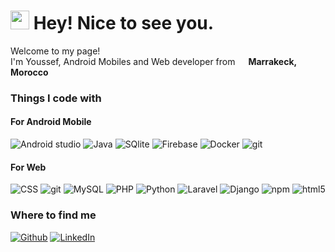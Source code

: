 <h1><img src="https://emojis.slackmojis.com/emojis/images/1531849430/4246/blob-sunglasses.gif?1531849430" width="30"/> Hey! Nice to see you.</h1>


<p>Welcome to my page! </br> I'm Youssef, Android Mobiles and Web developer from <img src="https://cdn-icons-png.flaticon.com/512/197/197551.png" width="13"/> <b>Marrakeck, Morocco</b>
<h3>Things I code with</h3>
<h4>For Android Mobile</h4>
<p>
  <img alt="Android studio" src="https://img.shields.io/badge/-Android-43853d?style=flat-square&logo=android&logoColor=white" />
  <img alt="Java" src="https://img.shields.io/badge/-JAVA-430098?style=flat-square&logo=java&logoColor=white">
  <img alt="SQlite" src="https://img.shields.io/badge/-Sqlite-430098?style=flat-square&logo=sqlite&logoColor=white">
  <img alt="Firebase" src="https://img.shields.io/badge/-Firebase-FB542B?style=flat-square&logo=firebase&logoColor=white">
  <img alt="Docker" src="https://img.shields.io/badge/-Docker-46a2f1?style=flat-square&logo=docker&logoColor=white" />
  <img alt="git" src="https://img.shields.io/badge/-Git-F05032?style=flat-square&logo=git&logoColor=white" />
</p>
<h4>For Web</h4>
<p>
  <img alt="CSS" src="https://img.shields.io/badge/-CSS-8DD6F9?style=flat-square&logo=css&logoColor=white" />
  <img alt="git" src="https://img.shields.io/badge/-Git-F05032?style=flat-square&logo=git&logoColor=white" />
  <img alt="MySQL" src="https://img.shields.io/badge/-MySQL-ea2845?style=flat-square&logo=mysql&logoColor=white" />
  <img alt="PHP" src="https://img.shields.io/badge/-PHP-430098?style=flat-square&logo=php&logoColor=white">
  <img alt="Python" src="https://img.shields.io/badge/-Python-430098?style=flat-square&logo=python&logoColor=white">
  <img alt="Laravel" src="https://img.shields.io/badge/-Laravel-DD0031?style=flat-square&logo=laravel&logoColor=white" />
  <img alt="Django" src="https://img.shields.io/badge/-Django-430098?style=flat-square&logo=django&logoColor=white"/>
  <img alt="npm" src="https://img.shields.io/badge/-NPM-CB3837?style=flat-square&logo=npm&logoColor=white" />
  <img alt="html5" src="https://img.shields.io/badge/-HTML5-E34F26?style=flat-square&logo=html5&logoColor=white" />
</p>
<h3>Where to find me</h3>
<p><a href="https://github.com/Youssef-KechEima" target="_blank"><img alt="Github" src="https://img.shields.io/badge/GitHub-%2312100E.svg?&style=for-the-badge&logo=Github&logoColor=white" /></a></a> <a href="https://www.linkedin.com/in/youssef-ait-wahmane" target="_blank"><img alt="LinkedIn" src="https://img.shields.io/badge/linkedin-%230077B5.svg?&style=for-the-badge&logo=linkedin&logoColor=white" /></a>
</p>
